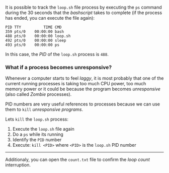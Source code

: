It is possible to track the `loop.sh` file process by executing the `ps` command during the 30 seconds that the _bashscript_ takes to complete (if the process has ended, you can execute the file again):

```
PID TTY          TIME CMD
359 pts/0    00:00:00 bash
488 pts/0    00:00:00 loop.sh
492 pts/0    00:00:00 sleep
493 pts/0    00:00:00 ps
```

In this case, the _PID_ of the `loop.sh` process is `488`. 

### What if a process becomes unresponsive?

Whenever a computer starts to feel _laggy_, it is most probably that one of the current running processes is taking too much CPU power, too much memory power or it could be because the program becomes _unresponsive_ (also called _Zombie_ processes).

PID numbers are very useful references to processes because we can use them to `kill` _unresponsive programs_.

Lets `kill` the `loop.sh` process: 

1. Execute the `loop.sh` file again
2. Do a `ps` while its running
3. Identify the `PID` number
4. Execute: `kill <PID>` where `<PID>` is the `loop.sh` PID number

---

Additionaly, you can open the `count.txt` file to confirm the _loop count_ interruption.